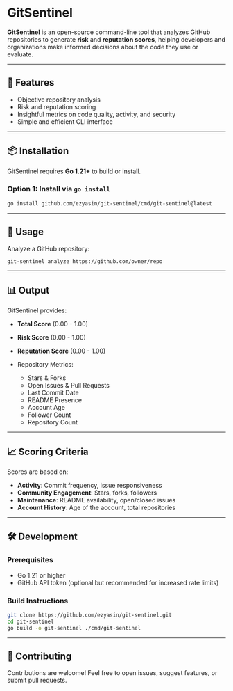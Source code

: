 

# GitSentinel

**GitSentinel** is an open-source command-line tool that analyzes GitHub repositories to generate **risk** and **reputation scores**, helping developers and organizations make informed decisions about the code they use or evaluate.

---

## 🚀 Features

* Objective repository analysis
* Risk and reputation scoring
* Insightful metrics on code quality, activity, and security
* Simple and efficient CLI interface

---

## 📦 Installation

GitSentinel requires **Go 1.21+** to build or install.

### Option 1: Install via `go install`

```bash
go install github.com/ezyasin/git-sentinel/cmd/git-sentinel@latest
```

---

## 🧪 Usage

Analyze a GitHub repository:

```bash
git-sentinel analyze https://github.com/owner/repo
```

---

## 📊 Output

GitSentinel provides:

* **Total Score** (0.00 - 1.00)
* **Risk Score** (0.00 - 1.00)
* **Reputation Score** (0.00 - 1.00)
* Repository Metrics:

  * Stars & Forks
  * Open Issues & Pull Requests
  * Last Commit Date
  * README Presence
  * Account Age
  * Follower Count
  * Repository Count

---

## 📈 Scoring Criteria

Scores are based on:

* **Activity**: Commit frequency, issue responsiveness
* **Community Engagement**: Stars, forks, followers
* **Maintenance**: README availability, open/closed issues
* **Account History**: Age of the account, total repositories

---

## 🛠 Development

### Prerequisites

* Go 1.21 or higher
* GitHub API token (optional but recommended for increased rate limits)

### Build Instructions

```bash
git clone https://github.com/ezyasin/git-sentinel.git
cd git-sentinel
go build -o git-sentinel ./cmd/git-sentinel
```

---

## 🤝 Contributing

Contributions are welcome!
Feel free to open issues, suggest features, or submit pull requests.